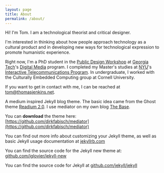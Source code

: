 ```yaml
---
layout: page
title: About
permalink: /about/
---
```


Hi! I'm Tom. I am a technological theorist and critical designer.

I'm interested in thinking about how people approach technology as a cultural product and in developing new ways for technological expression to promote humanistic experience.

Right now, I'm a PhD student in the [Public Design Workshop](http://publicdesignworkshop.net) at [Georgia Tech](http://www.gatech.edu)'s [Digital Media](http://dm.gatech.edu) program. I completed my Master's studies at [NYU](http://nyu.edu)'s [Interactive Telecommunications Program](http://itp.nyu.edu). In undergraduate, I worked with the Culturally Embedded Computing group at Cornell University.

If you want to get in contact with me, I can be reached at tom@thomasjenkins.net.

A medium inspired Jekyll blog theme. The basic idea came from the Ghost theme 
[Readium 2.0](http://www.svenread.com/readium-ghost-theme/). I use mediator on my own blog [The Base](blog.base68.com).

You can **download** the theme here:
[https://github.com/dirkfabisch/mediator](https://github.com/dirkfabisch/mediator) 

You can find out more info about customizing your Jekyll theme, as well as basic Jekyll usage documentation at [jekyllrb.com](http://jekyllrb.com/)

You can find the source code for the Jekyll new theme at: [github.com/jglovier/jekyll-new](https://github.com/jglovier/jekyll-new)

You can find the source code for Jekyll at [github.com/jekyll/jekyll](https://github.com/jekyll/jekyll)
